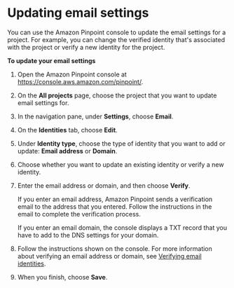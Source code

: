 # Updating email settings<a name="channels-email-manage-update"></a>

You can use the Amazon Pinpoint console to update the email settings for a project\. For example, you can change the verified identity that's associated with the project or verify a new identity for the project\.

**To update your email settings**

1. Open the Amazon Pinpoint console at [https://console\.aws\.amazon\.com/pinpoint/](https://console.aws.amazon.com/pinpoint/)\.

1. On the **All projects** page, choose the project that you want to update email settings for\.

1. In the navigation pane, under **Settings**, choose **Email**\.

1. On the **Identities** tab, choose **Edit**\.

1. Under **Identity type**, choose the type of identity that you want to add or update: **Email address** or **Domain**\.

1. Choose whether you want to update an existing identity or verify a new identity\.

1. Enter the email address or domain, and then choose **Verify**\.

   If you enter an email address, Amazon Pinpoint sends a verification email to the address that you entered\. Follow the instructions in the email to complete the verification process\.

   If you enter an email domain, the console displays a TXT record that you have to add to the DNS settings for your domain\.

1. Follow the instructions shown on the console\. For more information about verifying an email address or domain, see [Verifying email identities](channels-email-manage-verify.md)\.

1. When you finish, choose **Save**\.